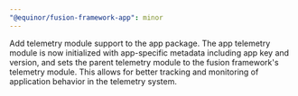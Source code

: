 ```yaml
---
"@equinor/fusion-framework-app": minor
---
```


Add telemetry module support to the app package. The app telemetry module is now initialized with app-specific metadata including app key and version, and sets the parent telemetry module to the fusion framework's telemetry module. This allows for better tracking and monitoring of application behavior in the telemetry system.
